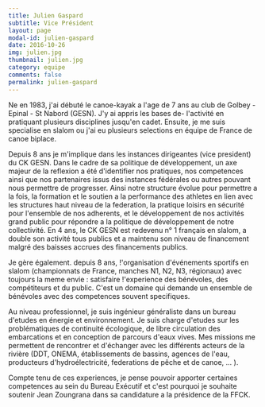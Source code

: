 ```yaml
---
title: Julien Gaspard
subtitle: Vice Président
layout: page
modal-id: julien-gaspard
date: 2016-10-26
img: julien.jpg
thumbnail: julien.jpg
category: equipe
comments: false
permalink: julien-gaspard
---
```


Ne en 1983, j'ai débuté le canoe-kayak a l'age de 7 ans au club de Golbey - Epinal - St Nabord (GESN). J'y ai appris les bases de- l'activité en pratiquant plusieurs disciplines jusqu'en cadet. Ensuite, je me suis specialise en slalom ou j'ai eu plusieurs selections en équipe de France de canoe biplace.

Depuis 8 ans je m'implique dans les instances dirigeantes (vice president) du CK GESN. Dans le cadre de sa politique de développement, un axe majeur de la reflexion a été d'identifier nos pratiques, nos competences ainsi que nos partenaires issus des instances fédérales ou autres pouvant nous permettre de progresser. Ainsi notre structure évolue pour permettre a la fois, la formation et le soutien a la performance des athletes en lien avec les structures haut niveau de la federation, la pratique loisirs en sécurité pour l'ensemble de nos adherents, et le développement de nos activités grand public pour répondre a la politique de développement de notre collectivité. En 4 ans, le CK GESN est redevenu n° 1 français en slalom, a double son activité tous publics et a maintenu son niveau de financement malgré des baisses accrues des financements publics.

Je gère également. depuis 8 ans, !'organisation d'événements sportifs en slalom (championnats de France, manches N1, N2, N3, régionaux) avec toujours la meme envie : satisfaire !'experience des bénévoles, des compétiteurs et du public. C'est un domaine qui demande un ensemble de bénévoles avec des competences souvent specifiques.

Au niveau professionnel, je suis ingénieur généraliste dans un bureau d'etudes en énergie et environnement. Je suis charge d'etudes sur les problématiques de continuité écologique, de libre circulation des embarcations et en conception de parcours d'eaux vives. Mes missions me permettent de rencontrer et d'échanger avec les différents acteurs de la rivière (DDT, ONEMA, établissements de bassins, agences de l'eau, producteurs d'hydroélectricité, federations de pêche et de canoe, ... ).

Compte tenu de ces experiences, je pense pouvoir apporter certaines competences au sein du Bureau Exécutif et c'est pourquoi je souhaite soutenir Jean Zoungrana dans sa candidature a la présidence de la FFCK.

